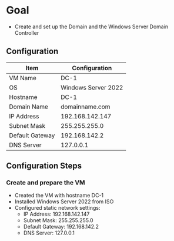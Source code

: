 # Goal 
- Create and set up the Domain and the Windows Server Domain Controller

## Configuration

| Item               | Configuration                  |
|--------------------|--------------------------------|
| VM Name            | DC-1|
| OS                 | Windows Server 2022|
| Hostname           | DC-1                           |
| Domain Name        | domainname.com                 |
| IP Address         | 192.168.142.147                |
| Subnet Mask        | 255.255.255.0                  |
| Default Gateway    | 192.168.142.2                  |
| DNS Server         | 127.0.0.1                      |

## Configuration Steps

### Create and prepare the VM
- Created the VM with hostname DC-1
- Installed Windows Server 2022 from ISO
- Configured static network settings:
  - IP Address: 192.168.142.147
  - Subnet Mask: 255.255.255.0
  - Default Gateway: 192.168.142.2
  - DNS Server: 127.0.0.1
